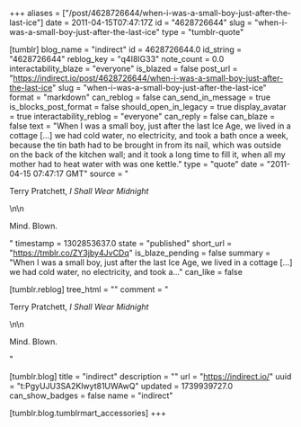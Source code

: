 +++
aliases = ["/post/4628726644/when-i-was-a-small-boy-just-after-the-last-ice"]
date = 2011-04-15T07:47:17Z
id = "4628726644"
slug = "when-i-was-a-small-boy-just-after-the-last-ice"
type = "tumblr-quote"

[tumblr]
blog_name = "indirect"
id = 4628726644.0
id_string = "4628726644"
reblog_key = "q4I8IG33"
note_count = 0.0
interactability_blaze = "everyone"
is_blazed = false
post_url = "https://indirect.io/post/4628726644/when-i-was-a-small-boy-just-after-the-last-ice"
slug = "when-i-was-a-small-boy-just-after-the-last-ice"
format = "markdown"
can_reblog = false
can_send_in_message = true
is_blocks_post_format = false
should_open_in_legacy = true
display_avatar = true
interactability_reblog = "everyone"
can_reply = false
can_blaze = false
text = "When I was a small boy, just after the last Ice Age, we lived in a cottage [&hellip;] we had cold water, no electricity, and took a bath once a week, because the tin bath had to be brought in from its nail, which was outside on the back of the kitchen wall; and it took a long time to fill it, when all my mother had to heat water with was one kettle."
type = "quote"
date = "2011-04-15 07:47:17 GMT"
source = "<p>Terry Pratchett, <em>I Shall Wear Midnight</em></p>\n\n<p>Mind. Blown.</p>"
timestamp = 1302853637.0
state = "published"
short_url = "https://tmblr.co/ZY3jby4JvCDq"
is_blaze_pending = false
summary = "When I was a small boy, just after the last Ice Age, we lived in a cottage […] we had cold water, no electricity, and took a..."
can_like = false

[tumblr.reblog]
tree_html = ""
comment = "<p>Terry Pratchett, <em>I Shall Wear Midnight</em></p>\n\n<p>Mind. Blown.</p>"

[tumblr.blog]
title = "indirect"
description = ""
url = "https://indirect.io/"
uuid = "t:PgyUJU3SA2Klwyt81UWAwQ"
updated = 1739939727.0
can_show_badges = false
name = "indirect"

[tumblr.blog.tumblrmart_accessories]
+++
